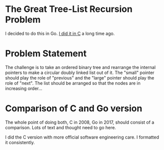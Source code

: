# The Great Tree-List Recursion Problem

I decided to do this in Go. [I did it in C](https://github.com/bediger4000/tree-list-recursion-c) a long time ago.

# Problem Statement

The challenge is to take an ordered binary tree and rearrange the internal
pointers to make a circular doubly linked list out of it. The "small" pointer
should play the role of "previous" and the "large" pointer should play the role
of "next". The list should be arranged so that the nodes are in increasing
order... 

# Comparison of C and Go version

The whole point of doing both, C in 2008, Go in 2017, should consist of a comparison. Lots of text and thought need to go here.

I did the C version with more official software engineering care. I formatted it consistently.
